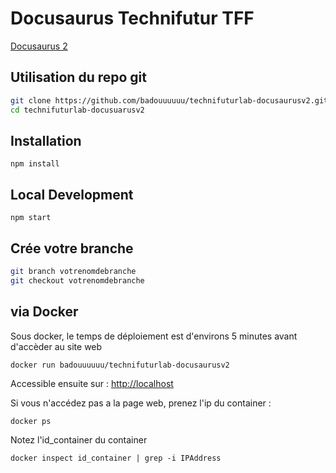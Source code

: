 # Docusaurus Technifutur TFF

[Docusaurus 2](https://docusaurus.io/)

## Utilisation du repo git
 
```sh
git clone https://github.com/badouuuuuu/technifuturlab-docusaurusv2.git
cd technifuturlab-docusuarusv2
```

## Installation

```console
npm install
```

## Local Development

```console
npm start
```


## Crée votre branche

```sh
git branch votrenomdebranche
git checkout votrenomdebranche
```



## via Docker

Sous docker, le temps de déploiement est d'environs 5 minutes avant d'accèder au site web

```sh
docker run badouuuuuu/technifuturlab-docusaurusv2
```
Accessible ensuite sur : [http://localhost](http://localhost ) 

Si vous n'accédez pas a la page web, prenez l'ip du container :

```
docker ps
```
Notez l'id_container du container

```
docker inspect id_container | grep -i IPAddress
```

